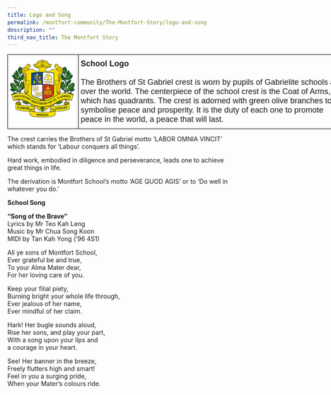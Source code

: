 ```yaml
---
title: Logo and Song
permalink: /montfort-community/The-Montfort-Story/logo-and-song
description: ""
third_nav_title: The Montfort Story
---
```

<style type="text/css">
.tg  {border-collapse:collapse;border-spacing:0;margin:0px auto;}
.tg td{border-color:black;border-style:solid;border-width:1px;font-family:Arial, sans-serif;font-size:18px;
  overflow:hidden;padding:10px 5px;word-break:normal;}
.tg th{border-color:black;border-style:solid;border-width:1px;font-family:Arial, sans-serif;font-size:18px;
  font-weight:normal;overflow:hidden;padding:10px 5px;word-break:normal;}
.tg .tg-0lax{text-align:left;vertical-align:top}
</style>
<table class="tg" style="undefined;table-layout: fixed; width: 770px">
<colgroup>
<col style="width: 160px">
<col style="width: 610px">
</colgroup>
<tbody>
  <tr>
    <td class="tg-0lax"><img src="/images/school_crest.png"></td>
		<td class="tg-0lax"><strong>School Logo</strong><br><br>The Brothers of St Gabriel crest is worn by pupils of Gabrielite schools all over the world. The centerpiece of the school crest is the Coat of Arms, which has quadrants. The crest is adorned with green olive branches to symbolise peace and prosperity. It is the duty of each one to promote peace in the world, a peace that will last.</td>
  </tr>
</tbody>
</table>


The crest carries the Brothers of St Gabriel motto ‘LABOR OMNIA VINCIT’ which stands for ‘Labour conquers all things’.

Hard work, embodied in diligence and perseverance, leads one to achieve great things in life.

The derivation is Montfort School’s motto ‘AGE QUOD AGIS’ or to ‘Do well in whatever you do.’

**School Song**

**“Song of the Brave”**    
Lyrics by Mr Teo Kah Leng     
Music by Mr Chua Song Koon    
MIDI by Tan Kah Yong (’96 4S1)   

All ye sons of Montfort School,   
Ever grateful be and true,   
To your Alma Mater dear,   
For her loving care of you.   

Keep your filial piety,   
Burning bright your whole life through,   
Ever jealous of her name,   
Ever mindful of her claim.

Hark! Her bugle sounds aloud,   
Rise her sons, and play your part,   
With a song upon your lips and   
a courage in your heart.

See! Her banner in the breeze,   
Freely flutters high and smart!   
Feel in you a surging pride,   
When your Mater’s colours ride.